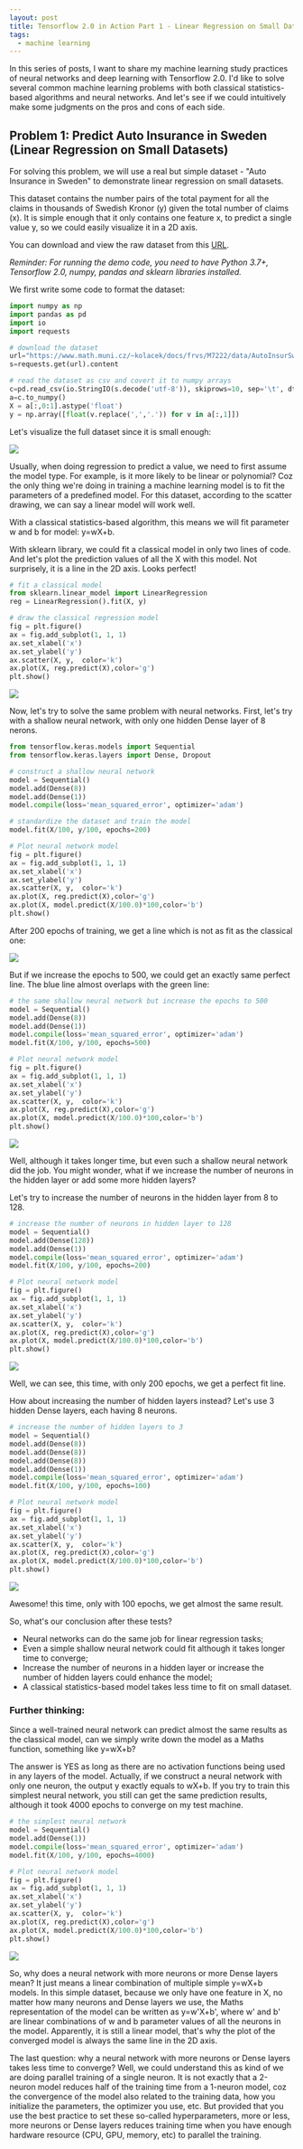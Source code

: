 ```yaml
---
layout: post
title: Tensorflow 2.0 in Action Part 1 - Linear Regression on Small Datasets
tags:
  - machine learning
---
```

In this series of posts, I want to share my machine learning study practices of neural networks and deep learning with Tensorflow 2.0. I'd like to solve several common machine learning problems with both classical statistics-based algorithms and neural networks. And let's see if we could intuitively make some judgments on the pros and cons of each side.

## Problem 1: Predict Auto Insurance in Sweden (Linear Regression on Small Datasets)

For solving this problem, we will use a real but simple dataset - "Auto Insurance in Sweden" to demonstrate linear regression on small datasets.

This dataset contains the number pairs of the total payment for all the claims in thousands of Swedish Kronor (y) given the total number of claims (x). It is simple enough that it only contains one feature x, to predict a single value y, so we could easily visualize it in a 2D axis.

You can download and view the raw dataset from this [URL](
https://www.math.muni.cz/~kolacek/docs/frvs/M7222/data/AutoInsurSweden.txt).

_Reminder: For running the demo code, you need to have Python 3.7+, Tensorflow 2.0, numpy, pandas and sklearn libraries installed._

We first write some code to format the dataset:

``` python
import numpy as np
import pandas as pd
import io
import requests

# download the dataset
url="https://www.math.muni.cz/~kolacek/docs/frvs/M7222/data/AutoInsurSweden.txt"
s=requests.get(url).content

# read the dataset as csv and covert it to numpy arrays
c=pd.read_csv(io.StringIO(s.decode('utf-8')), skiprows=10, sep='\t', dtype={'X': float, 'Y': str})
a=c.to_numpy()
X = a[:,0:1].astype('float')
y = np.array([float(v.replace(',','.')) for v in a[:,1]])
```

Let's visualize the full dataset since it is small enough:

![](./assets/images/part1_raw.png)

Usually, when doing regression to predict a value, we need to first assume the model type. For example, is it more likely to be linear or polynomial? Coz the only thing we're doing in training a machine learning model is to fit the parameters of a predefined model. For this dataset, according to the scatter drawing, we can say a linear model will work well. 

With a classical statistics-based algorithm, this means we will fit parameter w and b for model: y=wX+b.

With sklearn library, we could fit a classical model in only two lines of code. And let's plot the prediction values of all the X with this model. Not surprisely, it is a line in the 2D axis. Looks perfect!

``` python
# fit a classical model
from sklearn.linear_model import LinearRegression
reg = LinearRegression().fit(X, y)

# draw the classical regression model
fig = plt.figure()
ax = fig.add_subplot(1, 1, 1)
ax.set_xlabel('x')
ax.set_ylabel('y')
ax.scatter(X, y,  color='k')
ax.plot(X, reg.predict(X),color='g')
plt.show()
```

![](./assets/images/part1_classic.png)


Now, let's try to solve the same problem with neural networks. First, let's try with a shallow neural network, with only one hidden Dense layer of 8 nerons.

``` python
from tensorflow.keras.models import Sequential
from tensorflow.keras.layers import Dense, Dropout

# construct a shallow neural network
model = Sequential()
model.add(Dense(8))
model.add(Dense(1))
model.compile(loss='mean_squared_error', optimizer='adam')

# standardize the dataset and train the model
model.fit(X/100, y/100, epochs=200)

# Plot neural network model
fig = plt.figure()
ax = fig.add_subplot(1, 1, 1)
ax.set_xlabel('x')
ax.set_ylabel('y')
ax.scatter(X, y,  color='k')
ax.plot(X, reg.predict(X),color='g')
ax.plot(X, model.predict(X/100.0)*100,color='b')
plt.show()
```

After 200 epochs of training, we get a line which is not as fit as the classical one:

![](./assets/images/part1_nn_shallow_200.png)

But if we increase the epochs to 500, we could get an exactly same perfect line. The blue line almost overlaps with the green line:

``` python
# the same shallow neural network but increase the epochs to 500
model = Sequential()
model.add(Dense(8))
model.add(Dense(1))
model.compile(loss='mean_squared_error', optimizer='adam')
model.fit(X/100, y/100, epochs=500)

# Plot neural network model
fig = plt.figure()
ax = fig.add_subplot(1, 1, 1)
ax.set_xlabel('x')
ax.set_ylabel('y')
ax.scatter(X, y,  color='k')
ax.plot(X, reg.predict(X),color='g')
ax.plot(X, model.predict(X/100.0)*100,color='b')
plt.show()
```

![](./assets/images/part1_nn_shallow_500.png)

Well, although it takes longer time, but even such a shallow neural network did the job. You might wonder, what if we increase the number of neurons in the hidden layer or add some more hidden layers?

Let's try to increase the number of neurons in the hidden layer from 8 to 128.

``` python
# increase the number of neurons in hidden layer to 128
model = Sequential()
model.add(Dense(128))
model.add(Dense(1))
model.compile(loss='mean_squared_error', optimizer='adam')
model.fit(X/100, y/100, epochs=200)

# Plot neural network model
fig = plt.figure()
ax = fig.add_subplot(1, 1, 1)
ax.set_xlabel('x')
ax.set_ylabel('y')
ax.scatter(X, y,  color='k')
ax.plot(X, reg.predict(X),color='g')
ax.plot(X, model.predict(X/100.0)*100,color='b')
plt.show()
```

![](./assets/images/part1_nn_shallow_128_200.png)

Well, we can see, this time, with only 200 epochs, we get a perfect fit line.

How about increasing the number of hidden layers instead? Let's use 3 hidden Dense layers, each having 8 neurons.

``` python
# increase the number of hidden layers to 3
model = Sequential()
model.add(Dense(8))
model.add(Dense(8))
model.add(Dense(8))
model.add(Dense(1))
model.compile(loss='mean_squared_error', optimizer='adam')
model.fit(X/100, y/100, epochs=100)

# Plot neural network model
fig = plt.figure()
ax = fig.add_subplot(1, 1, 1)
ax.set_xlabel('x')
ax.set_ylabel('y')
ax.scatter(X, y,  color='k')
ax.plot(X, reg.predict(X),color='g')
ax.plot(X, model.predict(X/100.0)*100,color='b')
plt.show()
```

![](./assets/images/part1_nn_shallow_8x3_100.png)


Awesome! this time, only with 100 epochs, we get almost the same result.

So, what's our conclusion after these tests?

- Neural networks can do the same job for linear regression tasks;
- Even a simple shallow neural network could fit although it takes longer time to converge;
- Increase the number of neurons in a hidden layer or increase the number of hidden layers could enhance the model;
- A classical statistics-based model takes less time to fit on small dataset.

### Further thinking:

Since a well-trained neural network can predict almost the same results as the classical model, can we simply write down the model as a Maths function, something like y=wX+b? 

The answer is YES as long as there are no activation functions being used in any layers of the model. Actually, if we construct a neural network with only one neuron, the output y exactly equals to wX+b. If you try to train this simplest neural network, you still can get the same prediction results, although it took 4000 epochs to converge on my test machine.

``` python
# the simplest neural network
model = Sequential()
model.add(Dense(1))
model.compile(loss='mean_squared_error', optimizer='adam')
model.fit(X/100, y/100, epochs=4000)

# Plot neural network model
fig = plt.figure()
ax = fig.add_subplot(1, 1, 1)
ax.set_xlabel('x')
ax.set_ylabel('y')
ax.scatter(X, y,  color='k')
ax.plot(X, reg.predict(X),color='g')
ax.plot(X, model.predict(X/100.0)*100,color='b')
plt.show()
```

![](./assets/images/part1_nn_shallow_1_4000.png)

So, why does a neural network with more neurons or more Dense layers mean? It just means a linear combination of multiple simple y=wX+b models. In this simple dataset, because we only have one feature in X, no matter how many neurons and Dense layers we use, the Maths representation of the model can be written as y=w'X+b', where w' and b' are linear combinations of w and b parameter values of all the neurons in the model. Apparently, it is still a linear model, that's why the plot of the converged model is always the same line in the 2D axis.

The last question: why a neural network with more neurons or Dense layers takes less time to converge? Well, we could understand this as kind of we are doing parallel training of a single neuron. It is not exactly that a 2-neuron model reduces half of the training time from a 1-neuron model, coz the convergence of the model also related to the training data, how you initialize the parameters, the optimizer you use, etc. But provided that you use the best practice to set these so-called hyperparameters, more or less, more neurons or Dense layers reduces training time when you have enough hardware resource (CPU, GPU, memory, etc) to parallel the training.
